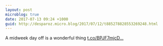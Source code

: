 ```yaml
---
layout: post
microblog: true
date: 2017-07-13 09:24 +1000
guid: http://desparoz.micro.blog/2017/07/12/t885278828553269248.html
---
```

A midweek day off is a wonderful thing [t.co/BPJF7mjcD...](https://t.co/BPJF7mjcDb)
